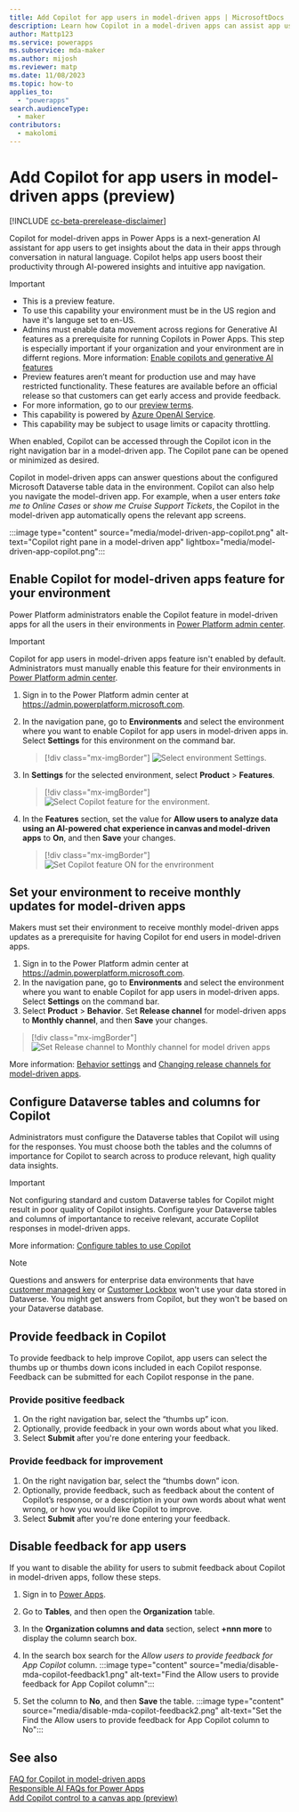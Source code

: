 ```yaml
---
title: Add Copilot for app users in model-driven apps | MicrosoftDocs
description: Learn how Copilot in a model-driven apps can assist app users.
author: Mattp123
ms.service: powerapps
ms.subservice: mda-maker
ms.author: mijosh
ms.reviewer: matp
ms.date: 11/08/2023
ms.topic: how-to
applies_to: 
  - "powerapps"
search.audienceType: 
  - maker
contributors:
  - makolomi
---
```

# Add Copilot for app users in model-driven apps (preview)

[!INCLUDE [cc-beta-prerelease-disclaimer](../../includes/cc-beta-prerelease-disclaimer.md)]

Copilot for model-driven apps in Power Apps is a next-generation AI assistant for app users to get insights about the data in their apps through conversation in natural language. Copilot helps app users boost their productivity through AI-powered insights and intuitive app navigation.

> [!IMPORTANT]
>
> - This is a preview feature.
> - To use this capability your environment must be in the US region and have it's languge set to en-US.
> - Admins must enable data movement across regions for Generative AI features as a prerequisite for running Copilots in Power Apps. This step is especially important if your organization and your environment are in differnt regions. More information: [Enable copilots and generative AI features](https://learn.microsoft.com/en-us/power-platform/admin/geographical-availability-copilot#enable-data-movement-across-regions)
> - Preview features aren’t meant for production use and may have restricted functionality. These features are available before an official release so that customers can get early access and provide feedback.
> - For more information, go to our [preview terms](https://go.microsoft.com/fwlink/?linkid=2189520).
> - This capability is powered by [Azure OpenAI Service](/azure/cognitive-services/openai/overview).
> - This capability  may be subject to usage limits or capacity throttling.

When enabled, Copilot can be accessed through the Copilot icon in the right navigation bar in a model-driven app. The Copilot pane can be opened or minimized as desired.

Copilot in model-driven apps can answer questions about the configured Microsoft Dataverse table data in the environment. Copilot can also help you navigate the model-driven app. For example, when a user enters *take me to Online Cases* or *show me Cruise Support Tickets*, the Copilot in the model-driven app automatically opens the relevant app screens.

:::image type="content" source="media/model-driven-app-copilot.png" alt-text="Copilot right pane in a model-driven app" lightbox="media/model-driven-app-copilot.png":::

## Enable Copilot for model-driven apps feature for your environment

Power Platform administrators enable the Copilot feature in model-driven apps for all the users in their environments in [Power Platform admin center](https://admin.powerplatform.microsoft.com).

  > [!IMPORTANT]
  > Copilot for app users in model-driven apps feature isn't enabled by default. Administrators must manually enable this feature for their environments in [Power Platform admin center](https://admin.powerplatform.microsoft.com).

1. Sign in to the Power Platform admin center at https://admin.powerplatform.microsoft.com.

2. In the navigation pane, go to **Environments** and select the environment where you want to enable Copilot for app users in model-driven apps in. Select **Settings** for this environment on the command bar.

   > [!div class="mx-imgBorder"]
   > ![Select environment Settings.](media/Environment_settings.png)
 
3. In **Settings** for the selected environment, select **Product** > **Features**.

   > [!div class="mx-imgBorder"]
   > ![Select Copilot feature for the environment.](media/Environment_features.png)

4. In the **Features** section, set the value for **Allow users to analyze data using an AI-powered chat experience in canvas and model-driven apps** to **On**, and then **Save** your changes.
   
   > [!div class="mx-imgBorder"]
   > ![Set Copilot feature ON for the envrironment](media/Copilot_for_apps_users_ON.png)

## Set your environment to receive monthly updates for model-driven apps

Makers must set their environment to receive monthly model-driven apps updates as a prerequisite for having Copilot for end users in model-driven apps.

1. Sign in to the Power Platform admin center at https://admin.powerplatform.microsoft.com.
2. In the navigation pane, go to **Environments** and select the environment where you want to enable Copilot for app users in model-driven apps. Select **Settings** on the command bar.
3. Select **Product** > **Behavior**.  Set **Release channel** for model-driven apps to **Monthly channel**, and then **Save** your changes.
   
  > [!div class="mx-imgBorder"]
  > ![Set Release channel to Monthly channel for model driven apps](media/Behavior_release_channel.png)

More information: [Behavior settings](/power-platform/admin/settings-behavior#settings) and [Changing release channels for model-driven apps](channel-change.md).

## Configure Dataverse tables and columns for Copilot

Administrators must configure the Dataverse tables that Copilot will using for the responses. You must choose both the tables and the columns of importance for Copilot to search across to produce relevant, high quality data insights.

> [!IMPORTANT]
> Not configuring standard and custom Dataverse tables for Copilot might result in poor quality of Copilot insights. Configure your Dataverse tables and columns of importantance to receive relevant, accurate Coplilot responses in model-driven apps.

More information: [Configure tables to use Copilot](../data-platform/table-settings-for-copilot.md)

> [!NOTE]
> Questions and answers for enterprise data environments that have [customer managed key](/power-platform/admin/customer-managed-key) or [Customer Lockbox](/power-platform/admin/about-lockbox) won't use your data stored in Dataverse. You might get answers from Copilot, but they won't be based on your Dataverse database.

## Provide feedback in Copilot

To provide feedback to help improve Copilot, app users can select the thumbs up or thumbs down icons included in each Copilot response. Feedback can be submitted for each Copilot response in the pane.

### Provide positive feedback

1. On the right navigation bar, select the “thumbs up” icon.
1. Optionally, provide feedback in your own words about what you liked.
1. Select **Submit** after you're done entering your feedback.

### Provide feedback for improvement

1. On the right navigation bar, select the “thumbs down” icon.
1. Optionally, provide feedback, such as feedback about the content of Copilot’s response, or a description in your own words about what went wrong, or how you would like Copilot to improve.
1. Select **Submit** after you're done entering your feedback.

## Disable feedback for app users 

If you want to disable the ability for users to submit feedback about Copilot in model-driven apps, follow these steps.

1. Sign in to [Power Apps](https://make.powerapps.com/).
1. Go to **Tables**, and then open the **Organization** table.
1. In the **Organization columns and data** section, select **+nnn more** to display the column search box.
1. In the search box search for the *Allow users to provide feedback for App Copilot* column.
   :::image type="content" source="media/disable-mda-copilot-feedback1.png" alt-text="Find the Allow users to provide feedback for App Copilot column":::

1. Set the column to **No**, and then **Save** the table.
   :::image type="content" source="media/disable-mda-copilot-feedback2.png" alt-text="Set the Find the Allow users to provide feedback for App Copilot column to No":::

## See also

[FAQ for Copilot in model-driven apps](../common/faqs-copilot-model-driven-app.md) <br />
[Responsible AI FAQs for Power Apps](../common/responsible-ai-overview.md) <br />
[Add Copilot control to a canvas app (preview)](../canvas-apps/add-ai-copilot.md)

